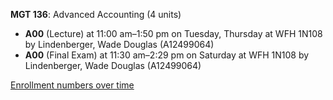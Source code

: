 **MGT 136**: Advanced Accounting (4 units)

- **A00** (Lecture) at 11:00 am–1:50 pm on Tuesday, Thursday at WFH 1N108 by Lindenberger, Wade Douglas (A12499064)
- **A00** (Final Exam) at 11:30 am–2:29 pm on Saturday at WFH 1N108 by Lindenberger, Wade Douglas (A12499064)

[Enrollment numbers over time](./MGT136.tsv)
